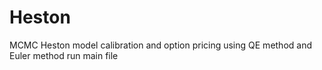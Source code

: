 # Heston
MCMC Heston model calibration and option pricing using QE method and Euler method
 run main file
